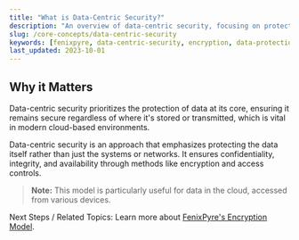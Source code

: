 ```yaml
---
title: "What is Data-Centric Security?"
description: "An overview of data-centric security, focusing on protecting data itself for enhanced confidentiality and integrity."
slug: /core-concepts/data-centric-security
keywords: [fenixpyre, data-centric-security, encryption, data-protection]
last_updated: 2023-10-01
---
```


## Why it Matters
Data-centric security prioritizes the protection of data at its core, ensuring it remains secure regardless of where it's stored or transmitted, which is vital in modern cloud-based environments.

Data-centric security is an approach that emphasizes protecting the data itself rather than just the systems or networks. It ensures confidentiality, integrity, and availability through methods like encryption and access controls.

> **Note:** This model is particularly useful for data in the cloud, accessed from various devices.

Next Steps / Related Topics: Learn more about [FenixPyre's Encryption Model](/core-concepts/encryption-model).